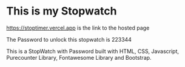 # This is my Stopwatch
https://stoptimer.vercel.app
 is the link to the hosted page

The Password to unlock this stopwatch is 223344

This is a StopWatch with Password built with HTML, CSS, Javascript, Purecounter Library, Fontawesome Library and Bootstrap.
